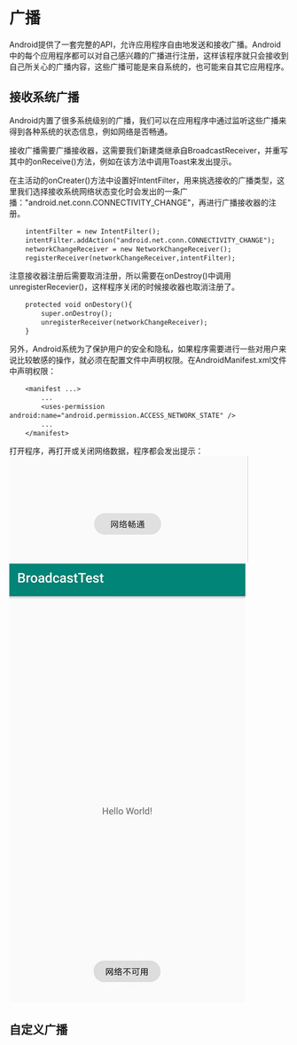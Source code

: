 # 广播
Android提供了一套完整的API，允许应用程序自由地发送和接收广播。Android中的每个应用程序都可以对自己感兴趣的广播进行注册，这样该程序就只会接收到自己所关心的广播内容，这些广播可能是来自系统的，也可能来自其它应用程序。

## 接收系统广播
Android内置了很多系统级别的广播，我们可以在应用程序中通过监听这些广播来得到各种系统的状态信息，例如网络是否畅通。<br/>

接收广播需要广播接收器，这需要我们新建类继承自BroadcastReceiver，并重写其中的onReceive()方法，例如在该方法中调用Toast来发出提示。<br/>

在主活动的onCreater()方法中设置好IntentFilter，用来挑选接收的广播类型，这里我们选择接收系统网络状态变化时会发出的一条广播："android.net.conn.CONNECTIVITY_CHANGE"，再进行广播接收器的注册。
```
	intentFilter = new IntentFilter();
    intentFilter.addAction("android.net.conn.CONNECTIVITY_CHANGE");
    networkChangeReceiver = new NetworkChangeReceiver();
    registerReceiver(networkChangeReceiver,intentFilter);
```
注意接收器注册后需要取消注册，所以需要在onDestroy()中调用unregisterRecevier()，这样程序关闭的时候接收器也取消注册了。
```
	protected void onDestory(){
        super.onDestroy();
        unregisterReceiver(networkChangeReceiver);
    }
```
另外，Android系统为了保护用户的安全和隐私，如果程序需要进行一些对用户来说比较敏感的操作，就必须在配置文件中声明权限。在AndroidManifest.xml文件中声明权限：
```
	<manifest ...>
		...
		<uses-permission 	android:name="android.permission.ACCESS_NETWORK_STATE" />
		...
	</manifest>
```
打开程序，再打开或关闭网络数据，程序都会发出提示：
<br/>
![网络可用](/BroadcastTest/img/网络可用.png) ![网络不可用](/BroadcastTest/img/网络不可用.png)
<br/>

## 自定义广播
